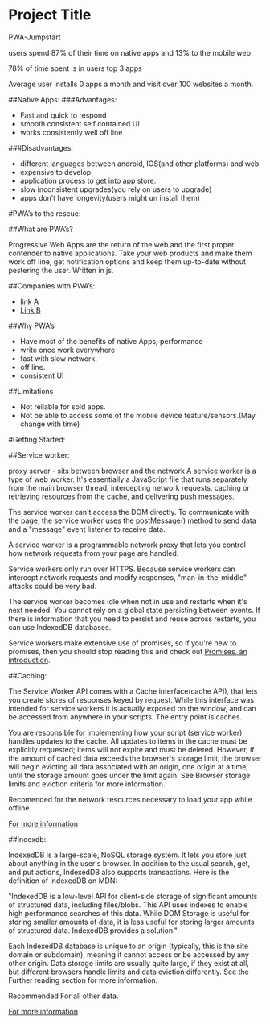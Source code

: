 # Project Title

PWA-Jumpstart


users spend 87% of their time on native apps and 13% to the mobile web

78% of time spent is in users top 3 apps

Average user installs 0 apps a month and visit over 100 websites a month.

##Native Apps:
###Advantages:

* Fast and quick to respond
* smooth consistent self contained UI
* works consistently well off line

###Disadvantages:

* different languages between android, IOS(and other platforms) and web
* expensive to develop
* application process to get into app store.
* slow inconsistent upgrades(you rely on users to upgrade)
* apps don’t have longevity(users might un install them)

#PWA’s to the rescue:

##What are PWA’s?

Progressive Web Apps are the return of the web and the first proper contender to native applications. Take your web products and make them work off line, get notification options and keep them up-to-date without pestering the user. Written in js.

##Companies with PWA’s:

* [link A](https://themanifest.com/app-development/11-examples-progressive-web-apps)
* [Link B](https://pwa.rocks)

##Why PWA’s

* Have most of the benefits of native Apps; performance
* write once work everywhere
* fast with slow network.
* off line.
* consistent UI

##Limitations

* Not reliable for sold apps.
* Not be able to access some of the mobile device feature/sensors.(May change with time)


#Getting Started:

##Service worker:

proxy server -  sits between browser and the network
A service worker is a type of web worker. It's essentially a JavaScript file that runs separately from the main browser thread, intercepting network requests, caching or retrieving resources from the cache, and delivering push messages.

The service worker can't access the DOM directly. To communicate with the page, the service worker uses the postMessage() method to send data and a "message" event listener to receive data.

A service worker is a programmable network proxy that lets you control how network requests from your page are handled.

Service workers only run over HTTPS. Because service workers can intercept network requests and modify responses, "man-in-the-middle" attacks could be very bad.

The service worker becomes idle when not in use and restarts when it's next needed. You cannot rely on a global state persisting between events. If there is information that you need to persist and reuse across restarts, you can use IndexedDB databases.

Service workers make extensive use of promises, so if you're new to promises, then you should stop reading this and check out [Promises, an introduction](https://developers.google.com/web/fundamentals/primers/promises).

##Caching:

The Service Worker API comes with a Cache interface(cache API), that lets you create stores of responses keyed by request. While this interface was intended for service workers it is actually exposed on the window, and can be accessed from anywhere in your scripts. The entry point is caches.

You are responsible for implementing how your script (service worker) handles updates to the cache. All updates to items in the cache must be explicitly requested; items will not expire and must be deleted. However, if the amount of cached data exceeds the browser's storage limit, the browser will begin evicting all data associated with an origin, one origin at a time, until the storage amount goes under the limit again. See Browser storage limits and eviction criteria for more information.

Recomended for the network resources necessary to load your app while offline.

[For more information](https://developer.mozilla.org/en-US/docs/Web/API/Cache)

##Indexdb:

IndexedDB is a large-scale, NoSQL storage system. It lets you store just about anything in the user's browser. In addition to the usual search, get, and put actions, IndexedDB also supports transactions. Here is the definition of IndexedDB on MDN:

"IndexedDB is a low-level API for client-side storage of significant amounts of structured data, including files/blobs. This API uses indexes to enable high performance searches of this data. While DOM Storage is useful for storing smaller amounts of data, it is less useful for storing larger amounts of structured data. IndexedDB provides a solution."

Each IndexedDB database is unique to an origin (typically, this is the site domain or subdomain), meaning it cannot access or be accessed by any other origin. Data storage limits are usually quite large, if they exist at all, but different browsers handle limits and data eviction differently. See the Further reading section for more information.

Recommended For all other data.

[For more information](https://developers.google.com/web/ilt/pwa/working-with-indexeddb)
